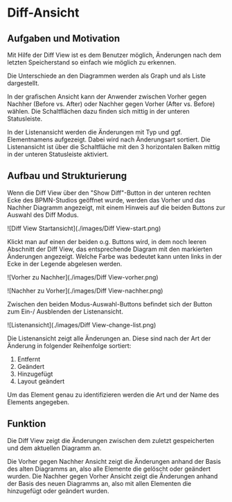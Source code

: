 # Diff-Ansicht

## Aufgaben und Motivation

Mit Hilfe der Diff View ist es dem Benutzer möglich, Änderungen nach dem letzten
Speicherstand so einfach wie möglich zu erkennen.

Die Unterschiede an den Diagrammen werden als Graph und als Liste dargestellt.

In der grafischen Ansicht kann der Anwender zwischen Vorher gegen Nachher
(Before vs. After) oder Nachher gegen Vorher (After vs. Before) wählen. Die
Schaltflächen dazu finden sich mittig in der unteren Statusleiste.

In der Listenansicht werden die Änderungen mit Typ und ggf. Elementnamens
aufgezeigt. Dabei wird nach Änderungsart sortiert. Die Listenansicht ist über
die Schaltfläche mit den 3 horizontalen Balken mittig in der unteren
Statusleiste aktiviert.

## Aufbau und Strukturierung

Wenn die Diff View über den "Show Diff"-Button in der unteren rechten Ecke
des BPMN-Studios geöffnet wurde, werden das Vorher und das Nachher Diagramm
angezeigt, mit einem Hinweis auf die beiden Buttons zur Auswahl des Diff Modus.


![Diff View Startansicht](./images/Diff View-start.png)

Klickt man auf einen der beiden o.g. Buttons wird, in dem noch leeren
Abschnitt der Diff View, das entsprechende Diagram mit den markierten Änderungen
angezeigt.
Welche Farbe was bedeutet kann unten links in der Ecke in der Legende abgelesen
werden.

![Vorher zu Nachher](./images/Diff View-vorher.png)

![Nachher zu Vorher](./images/Diff View-nachher.png)

Zwischen den beiden Modus-Auswahl-Buttons befindet sich der Button zum Ein-/
Ausblenden der Listenansicht.

![Listenansicht](./images/Diff View-change-list.png)

Die Listenansicht zeigt alle Änderungen an. Diese sind nach der Art
 der Änderung in folgender Reihenfolge sortiert:

1. Entfernt
1. Geändert
1. Hinzugefügt
1. Layout geändert

Um das Element genau zu identifizieren werden die Art und der Name des
Elements angegeben.

## Funktion

Die Diff View zeigt die Änderungen zwischen dem zuletzt gespeicherten und dem
aktuellen Diagramm an.

Die Vorher gegen Nachher Ansicht zeigt die Änderungen anhand der Basis des
alten Diagramms an, also alle Elemente die gelöscht oder geändert wurden.
Die Nachher gegen Vorher Ansicht zeigt die Änderungen anhand der Basis des
neuen Diagramms an, also mit allen Elementen die hinzugefügt oder geändert
wurden.
